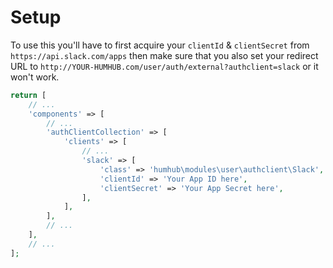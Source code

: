 # Setup
To use this you'll have to first acquire your `clientId` & `clientSecret` from `https://api.slack.com/apps` then make sure that you also set your redirect URL to `http://YOUR-HUMHUB.com/user/auth/external?authclient=slack` or it won't work.

```php
return [
    // ...
    'components' => [
        // ...
        'authClientCollection' => [
            'clients' => [
                // ...
                'slack' => [
                    'class' => 'humhub\modules\user\authclient\Slack',
                    'clientId' => 'Your App ID here',
                    'clientSecret' => 'Your App Secret here',
                ],
            ],
        ],
        // ...
    ],
    // ...
];
```
